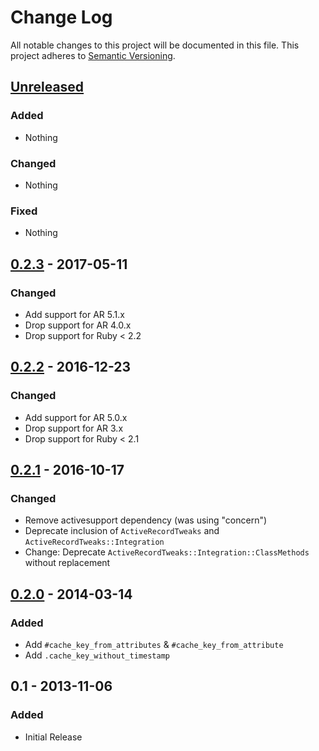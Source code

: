 # Change Log
All notable changes to this project will be documented in this file.
This project adheres to [Semantic Versioning](http://semver.org/).


## [Unreleased]

### Added

- Nothing

### Changed

- Nothing

### Fixed

- Nothing


## [0.2.3] - 2017-05-11

### Changed

- Add support for AR 5.1.x
- Drop support for AR 4.0.x
- Drop support for Ruby < 2.2


## [0.2.2] - 2016-12-23

### Changed

- Add support for AR 5.0.x
- Drop support for AR 3.x
- Drop support for Ruby < 2.1


## [0.2.1] - 2016-10-17

### Changed

- Remove activesupport dependency (was using "concern")
- Deprecate inclusion of `ActiveRecordTweaks` and `ActiveRecordTweaks::Integration`
- Change: Deprecate `ActiveRecordTweaks::Integration::ClassMethods` without replacement


## [0.2.0] - 2014-03-14

### Added

- Add `#cache_key_from_attributes` & `#cache_key_from_attribute`
- Add `.cache_key_without_timestamp`


## 0.1 - 2013-11-06

### Added

- Initial Release
  
  
[Unreleased]: https://github.com/AssetSync/asset_sync/compare/v0.2.3...HEAD
[0.2.3]: https://github.com/AssetSync/asset_sync/compare/v0.2.2...v0.2.3
[0.2.2]: https://github.com/AssetSync/asset_sync/compare/v0.2.1...v0.2.2
[0.2.1]: https://github.com/AssetSync/asset_sync/compare/v0.2.0...v0.2.1
[0.2.0]: https://github.com/AssetSync/asset_sync/compare/v0.1...v0.2.0

